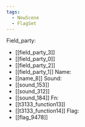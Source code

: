 ```yaml
---
tags:
  - NewScene
  - FlagSet
---
```

Field_party:
- [[field_party_3]]
- [[field_party_0]]
- [[field_party_2]]
- [[field_party_1]]
Name:
- [[name_8]]
Sound:
- [[sound_153]]
- [[sound_312]]
- [[sound_184]]
Fn:
- [[t3133_function13]]
- [[t3133_function14]]
Flag:
- [[flag_9478]]
